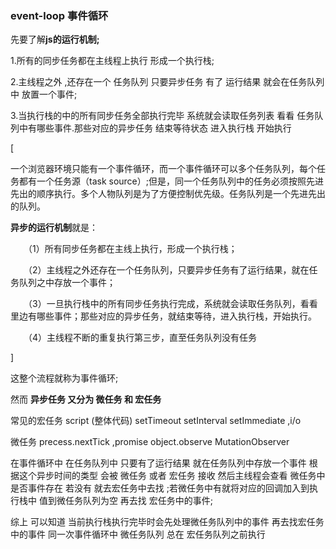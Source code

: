 ### event-loop 事件循环 



先要了解**js的运行机制;**

1.所有的同步任务都在主线程上执行 形成一个执行栈;



2.主线程之外  ,还存在一个 任务队列 只要异步任务 有了 运行结果 就会在任务队列中 放置一个事件;



3.当执行栈的中的所有同步任务全部执行完毕 系统就会读取任务列表 看看 任务队列中有哪些事件.那些对应的异步任务 结束等待状态 进入执行栈 开始执行



[

​	一个浏览器环境只能有一个事件循环，而一个事件循环可以多个任务队列，每个任务都有一个任务源（task  source）;但是，同一个任务队列中的任务必须按照先进先出的顺序执行。多个人物队列是为了方便控制优先级。任务队列是一个先进先出的队列。



**异步的运行机制**就是：

　　（1）所有同步任务都在主线上执行，形成一个执行栈；

　　（2）主线程之外还存在一个任务队列，只要异步任务有了运行结果，就在任务队列之中存放一个事件；

　　（3）一旦执行栈中的所有同步任务执行完成，系统就会读取任务队列，看看里边有哪些事件；那些对应的异步任务，就结束等待，进入执行栈，开始执行。

　　（4）主线程不断的重复执行第三步，直至任务队列没有任务

]



这整个流程就称为事件循环;



然而 **异步任务 又分为 微任务 和 宏任务**

常见的宏任务 script (整体代码) setTimeout setInterval setImmediate ,i/o

微任务 precess.nextTick  ,promise  object.observe  MutationObserver





在事件循环中 在任务队列中 只要有了运行结果 就在任务队列中存放一个事件 根据这个异步时间的类型 会被 微任务 或者 宏任务 接收 然后主线程会查看 微任务中是否事件存在 若没有  就去宏任务中去找 ;若微任务中有就将对应的回调加入到执行栈中 值到微任务队列为空 再去找 宏任务中的事件;

综上 可以知道 当前执行栈执行完毕时会先处理微任务队列中的事件 再去找宏任务中的事件 同一次事件循环中 微任务队列 总在 宏任务队列之前执行









